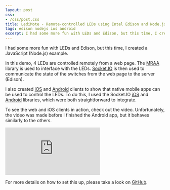 ```yaml
---
layout: post
css:
- /css/post.css
title: LediMote - Remote-controlled LEDs using Intel Edison and Node.js
tags: edison nodejs ios android
excerpt: I had some more fun with LEDs and Edison, but this time, I created a JavaScript (Node.js) example....
---
```


I had some more fun with LEDs and Edison, but this time, I created a JavaScript (Node.js) example.

In this demo, 4 LEDs are controlled remotely from a web page. The [MRAA](https://github.com/intel-iot-devkit/mraa) library is used to interface with the LEDs. [Socket.IO](http://socket.io) is then used to communicate the state of the switches from the web page to the server (Edison).

I also created [iOS](https://github.com/drejkim/LediMoteiOS) and [Android](https://github.com/drejkim/LediMoteAndroid) clients to show that native mobile apps can be used to control the LEDs. To do this, I used the Socket.IO [iOS](http://socket.io/blog/socket-io-on-ios/) and [Android](http://socket.io/blog/native-socket-io-and-android/) libraries, which were both straightforward to integrate.

To see the web and iOS clients in action, check out the video. Unfortunately, the video was made before I finished the Android app, but it behaves similarly to the others.

<div class="embed-responsive embed-responsive-16by9">
  <iframe class="embed-responsive-item" src="https://www.youtube.com/embed/i61g4aYkrI0" frameborder="0" allowfullscreen=""></iframe>
</div>

For more details on how to set this up, please take a look on [GitHub](https://github.com/drejkim/LediMote).
